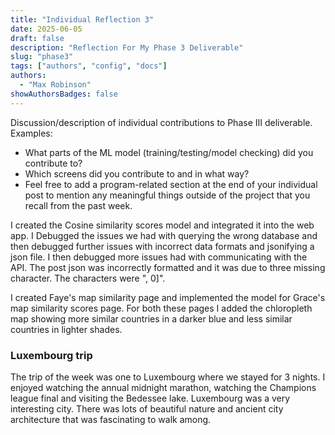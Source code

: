 ```yaml
---
title: "Individual Reflection 3"
date: 2025-06-05
draft: false
description: "Reflection For My Phase 3 Deliverable"
slug: "phase3"
tags: ["authors", "config", "docs"]
authors:
  - "Max Robinson"
showAuthorsBadges: false
---
```


Discussion/description of individual contributions to Phase
III deliverable. Examples:

- What parts of the ML model (training/testing/model
  checking) did you contribute to?
- Which screens did you contribute to and in what way?
- Feel free to add a program-related section at the end of
  your individual post to mention any meaningful things
  outside of the project that you recall from the past week.

I created the Cosine similarity scores model and integrated it into the web app. I Debugged the issues we had with querying the wrong database and then debugged further issues with incorrect data formats and jsonifying a json file. I then debugged more issues had with communicating with the API. The post json was incorrectly formatted and it was due to three missing character. The characters were ", 0]".

I created Faye's map similarity page and implemented the model for Grace's map similarity scores page.
For both these pages I added the chloropleth map showing more similar countries in a darker blue and less similar countries in lighter shades.

### Luxembourg trip

The trip of the week was one to Luxembourg where we stayed for 3 nights. I enjoyed watching the annual midnight marathon, watching the Champions league final and visiting the Bedessee lake. Luxembourg was a very interesting city. There was lots of beautiful nature and ancient city architecture that was fascinating to walk among.
